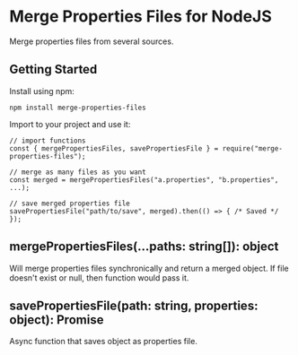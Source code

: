 # Merge Properties Files for NodeJS

Merge properties files from several sources.

## Getting Started

Install using npm:

```
npm install merge-properties-files
```

Import to your project and use it:

```
// import functions
const { mergePropertiesFiles, savePropertiesFile } = require("merge-properties-files");

// merge as many files as you want
const merged = mergePropertiesFiles("a.properties", "b.properties", ...);

// save merged properties file
savePropertiesFile("path/to/save", merged).then(() => { /* Saved */ });
```

## mergePropertiesFiles(...paths: string[]): object

Will merge properties files synchronically and return a merged object. If file doesn't exist or null, then function would pass it.

## savePropertiesFile(path: string, properties: object): Promise

Async function that saves object as properties file. 

